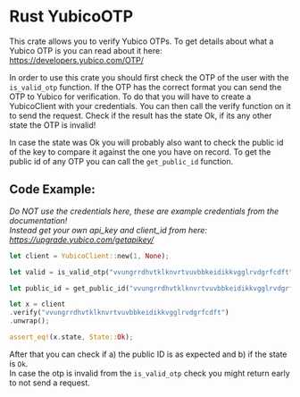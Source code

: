 # Rust YubicoOTP

This crate allows you to verify Yubico OTPs. To get details about what a Yubico OTP is you can read about it
here: https://developers.yubico.com/OTP/

In order to use this crate you should first check the OTP of the user with the `is_valid_otp` function. If the OTP has
the correct format you can send the OTP to
Yubico for verification. To do that you will have to create a YubicoClient with your credentials. You can then call the
verify function on it to send the
request. Check if the result has the state Ok, if its any other state the OTP is invalid!

In case the state was Ok you will probably also want to check the public id of the key to compare it against the one you
have on record. To get the public id of
any OTP you can call the `get_public_id` function.

## Code Example:

*Do NOT use the credentials here, these are example credentials from the documentation!*  
*Instead get your own api_key and client_id from here: https://upgrade.yubico.com/getapikey/*

```rust
let client = YubicoClient::new(1, None);

let valid = is_valid_otp("vvungrrdhvtklknvrtvuvbbkeidikkvgglrvdgrfcdft");

let public_id = get_public_id("vvungrrdhvtklknvrtvuvbbkeidikkvgglrvdgrfcdft");

let x = client
.verify("vvungrrdhvtklknvrtvuvbbkeidikkvgglrvdgrfcdft")
.unwrap();

assert_eq!(x.state, State::Ok);
```

After that you can check if a) the public ID is as expected and b) if the state is `Ok`.  
In case the otp is invalid from the `is_valid_otp` check you might return early to not send a request.  